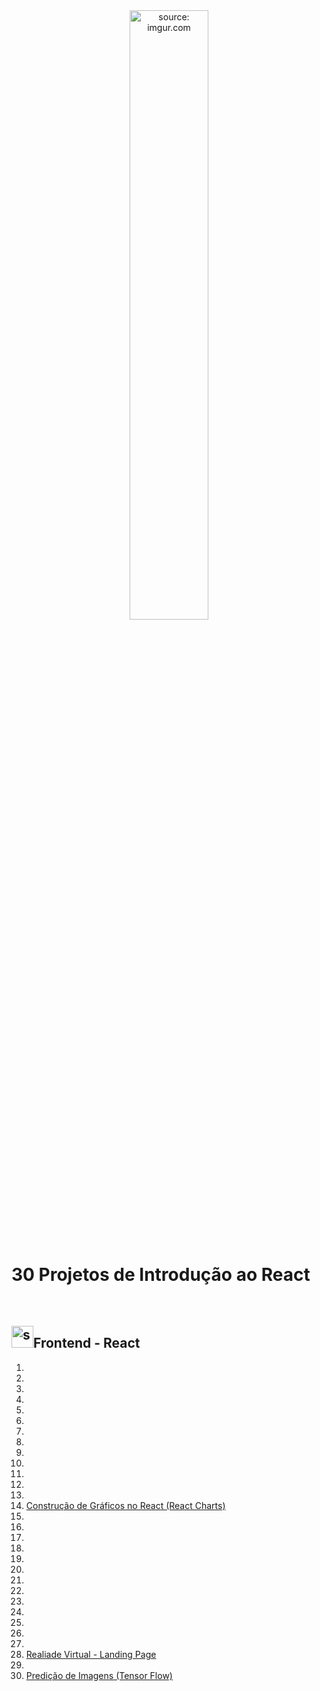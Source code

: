 ﻿<div align="center">
    <img src="https://i.imgur.com/AzshGmS.png" title="source: imgur.com" width="50%"/> 
</div>
<br />

<h1>30 Projetos de Introdução ao React</h1>

<br />

<h2><img src="https://i.imgur.com/H9wEgsJ.png" title="source: imgur.com" width="35px"/>Frontend - React</h2>

1. <a href="#"></a>
2. <a href="#"></a>
3. <a href="#"></a>
4. <a href="#"></a>
5. <a href="#"></a>
6. <a href="#"></a>
7. <a href="#"></a>
8. <a href="#"></a>
9. <a href="#"></a>
10. <a href="#"></a>
11. <a href="#"></a>
12. <a href="#"></a>
13. <a href="#"></a>
14. <a href="14_graficos">Construção de Gráficos no React (React Charts)</a>
15. <a href="#"></a>
16. <a href="#"></a>
17. <a href="#"></a>
18. <a href="#"></a>
19. <a href="#"></a>
20. <a href="#"></a>
21. <a href="#"></a>
22. <a href="#"></a>
23. <a href="#"></a>
24. <a href="#"></a>
25. <a href="#"></a>
26. <a href="#"></a>
27. <a href="#"></a>
28. <a href="28_vr_lp">Realiade Virtual - Landing Page</a>
29. <a href="#"></a>
30. <a href="30_image_predictions">Predição de Imagens (Tensor Flow)</a>